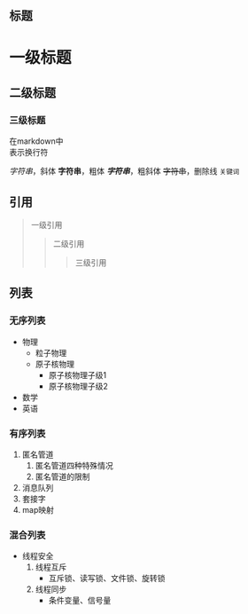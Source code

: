 ## 标题
# 一级标题
## 二级标题
### 三级标题

在markdown中<br>表示换行符

*字符串*，斜体
**字符串**，粗体
***字符串***，粗斜体
~~字符串~~，删除线
`关键词`

## 引用
> 一级引用
>> 二级引用
>>> 三级引用

## 列表
### 无序列表
* 物理
  * 粒子物理
  * 原子核物理
    * 原子核物理子级1
    * 原子核物理子级2
* 数学
* 英语

### 有序列表
1. 匿名管道
   1. 匿名管道四种特殊情况
   2. 匿名管道的限制
2. 消息队列
3. 套接字
4. map映射

### 混合列表
* 线程安全
  1. 线程互斥
     * 互斥锁、读写锁、文件锁、旋转锁
  2. 线程同步
     * 条件变量、信号量